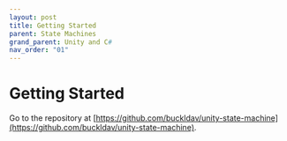 ```yaml
---
layout: post
title: Getting Started
parent: State Machines
grand_parent: Unity and C#
nav_order: "01"
---
```


# Getting Started

Go to the repository at [https://github.com/buckldav/unity-state-machine](https://github.com/buckldav/unity-state-machine).
